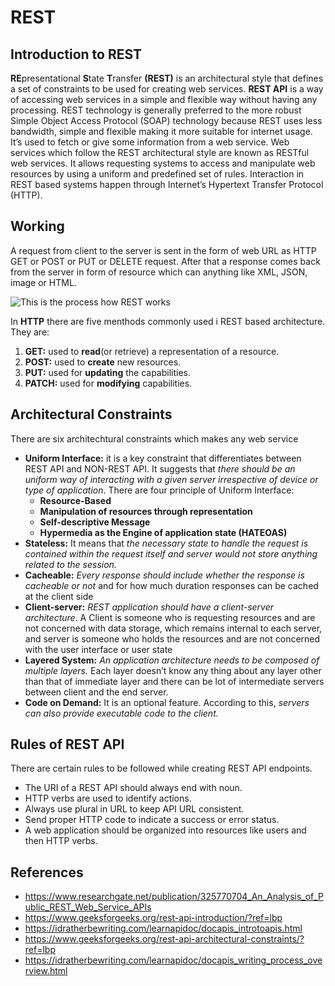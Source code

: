 # REST
## Introduction to REST
**RE**presentational **S**tate **T**ransfer **(REST)** is an architectural style that defines a set of constraints to be used for creating web services. **REST API** is a way of accessing web services in a simple and flexible way without having any processing.
REST technology is generally preferred to the more robust Simple Object Access Protocol (SOAP) technology because REST uses less bandwidth, simple and flexible making it more suitable for internet usage. It’s used to fetch or give some information from a web service. 
Web services which follow the REST architectural style are known as RESTful web services. It allows requesting systems to access and manipulate web resources by using a uniform and predefined set of rules. Interaction in REST based systems happen through Internet’s Hypertext Transfer Protocol (HTTP).

## Working
A request from client to the server is sent in the form of web URL as HTTP GET or POST or PUT or DELETE request. After that a response comes back from the server in form of resource which can anything like XML, JSON, image or HTML.

![This is the process how REST works](https://media.geeksforgeeks.org/wp-content/uploads/qqqqqqq-1-1024x219.jpeg)

In **HTTP** there are five menthods commonly used i REST based architecture. They are:
1. **GET:** used to **read**(or retrieve) a representation of a resource.
2. **POST:** used to **create** new resources.
3. **PUT:** used for **updating** the capabilities.
4. **PATCH:** used for **modifying** capabilities.

## Architectural Constraints
There are six architechtural constraints which makes any web service
- **Uniform Interface:** it is a key constraint that differentiates between REST API and NON-REST API. It suggests that *there should be an uniform way of interacting with a given server irrespective of device or type of application*. There are four principle of Uniform Interface: 
    - **Resource-Based**
    - **Manipulation of resources through representation**
    - **Self-descriptive Message**
    - **Hypermedia as the Engine of application state (HATEOAS)**
- **Stateless:** It means that *the necessary state to handle the request is contained within the request itself and server would not store anything related to the session.*
- **Cacheable:** *Every response should include whether the response is cacheable or not* and for how much duration responses can be cached at the client side
- **Client-server:** *REST application should have a client-server architecture*. A Client is someone who is requesting resources and are not concerned with data storage, which remains internal to each server, and server is someone who holds the resources and are not concerned with the user interface or user state
- **Layered System:** *An application architecture needs to be composed of multiple layers.* Each layer doesn’t know any thing about any layer other than that of immediate layer and there can be lot of intermediate servers between client and the end server. 
- **Code on Demand:** It is an optional feature. According to this, *servers can also provide executable code to the client.*

## **Rules of REST API**
There are certain rules to be followed while creating REST API endpoints.
- The URI of a REST API should always end with noun.
- HTTP verbs are used to identify actions.
- Always use plural in URL to keep API URL consistent.
- Send proper HTTP code to indicate a success or error status.
- A web application should be organized into resources like users and then HTTP verbs.



## References
- https://www.researchgate.net/publication/325770704_An_Analysis_of_Public_REST_Web_Service_APIs
- https://www.geeksforgeeks.org/rest-api-introduction/?ref=lbp
- https://idratherbewriting.com/learnapidoc/docapis_introtoapis.html
- https://www.geeksforgeeks.org/rest-api-architectural-constraints/?ref=lbp
- https://idratherbewriting.com/learnapidoc/docapis_writing_process_overview.html
